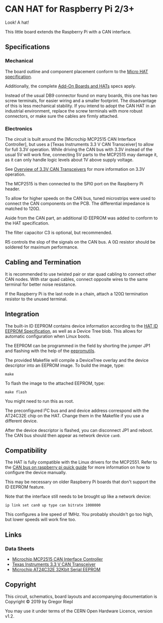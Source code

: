 # CAN HAT for Raspberry Pi 2/3+

Look! A hat!

This little board extends the Raspberry Pi with a CAN interface.

## Specifications

### Mechanical

The board outline and component placement conform to the [Micro HAT specification].

Additionally, the complete [Add-On Boards and HATs] specs apply.

Instead of the usual DB9 connector found on many boards, this one has two
screw terminals, for easier wiring and a smaller footprint. The disadvantage
of this is less mechanical stability. If you intend to adopt the CAN HAT
in an industrial environment, replace the screw terminals with more robust
connectors, or make sure the cables are firmly attached.

### Electronics

The circuit is built around the [Microchip MCP2515 CAN Interface Controller],
but uses a [Texas Instruments 3.3 V CAN Transceiver] to allow for full
3.3V operation. While driving the CAN bus with 3.3V instead of the usual 5V
will work fine, connecting 5V parts to the MCP2515 may damage it, as it can
only handle logic levels about 1V above supply voltage.

See [Overview of 3.3V CAN Transceivers] for more information on 3.3V operation.

The MCP2515 is then connected to the SPI0 port on the Raspberry Pi header.

To allow for higher speeds on the CAN bus, tuned microstrips were used to
connect the CAN components on the PCB. The differential impedance is matched
to 120Ω.

Aside from the CAN part, an additional ID EEPROM was added to conform to
the HAT specification.

The filter capacitor C3 is optional, but recommended.

R5 controls the slop of the signals on the CAN bus. A 0Ω resistor should be
soldered for maximum performance.

## Cabling and Termination

It is recommended to use twisted pair or star quad cabling to connect other
CAN nodes. With star quad cables, connect opposite wires to the
same terminal for better noise resistance.

If the Raspberry Pi is the last node in a chain, attach a 120Ω termination
resistor to the unused terminal.

## Integration

The built-in ID EEPROM contains device information according to the
[HAT ID EEPROM Specification], as well as a Device Tree blob. This allows for
automatic configuration when Linux boots.

The EEPROM can be programmed in the field by shorting the jumper JP1 and
flashing with the help of the [eepromutils].

The provided Makefile will compile a DeviceTree overlay and the device descriptor
into an EEPROM image. To build the image, type:

    make

To flash the image to the attached EEPROM, type:

    make flash

You might need to run this as root.

The preconfigured I²C bus and and device address correspond with the AT24C32E
chip on the HAT. Change them in the Makefile if you use a different device.

After the device descriptor is flashed, you can disconnect JP1 and reboot.
The CAN bus should then appear as network device `can0`.

## Compatibility

The HAT is fully compatible with the Linux drivers for the MCP2551.
Refer to the [CAN bus on raspberry pi quick guide] for more information
on how to configure the device manually.

This may be necessary on older Raspberry Pi boards that don't support the
ID EEPROM feature.

Note that the interface still needs to be brought up like a network device:

    ip link set can0 up type can bitrate 1000000

This configures a line speed of 1MHz. You probably shouldn't go too high,
but lower speeds will work fine too.

## Links

[Add-On Boards and HATs]: https://github.com/raspberrypi/hats
[Micro HAT Specification]: https://github.com/raspberrypi/hats/blob/master/uhat-board-mechanical.pdf
[HAT ID EEPROM Specification]: https://github.com/raspberrypi/hats/blob/master/eeprom-format.md
[CAN bus on raspberry pi quick guide]: https://www.raspberrypi.org/forums/viewtopic.php?t=141052
[eepromutils]: https://github.com/raspberrypi/hats/tree/master/eepromutils
[Overview of 3.3V CAN Transceivers]: http://www.ti.com/lit/an/slla337/slla337.pdf

### Data Sheets

* [Microchip MCP2515 CAN Interface Controller](https://www.microchip.com/wwwproducts/en/en010406)
* [Texas Instruments 3.3 V CAN Transceiver](http://www.ti.com/product/SN65HVD234)
* [Microchip AT24C32E 32Kbit Serial EEPROM](https://www.microchip.com/wwwproducts/en/AT24C32E)

## Copyright

This circuit, schematics, board layouts and accompanying documentation is
Copyright © 2019 by Gregor Riepl

You may use it under terms of the CERN Open Hardware Licence, version v1.2.
